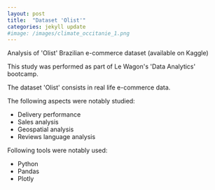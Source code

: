 ```yaml
---
layout: post
title:  "Dataset 'Olist'"
categories: jekyll update
#image: /images/climate_occitanie_1.png
---
```


Analysis of 'Olist' Brazilian e-commerce dataset (available on Kaggle)

This study was performed as part of Le Wagon's 'Data Analytics' bootcamp.

The dataset 'Olist' consists in real life e-commerce data.

The following aspects were notably studied:
<ul class="list-group">
  <li class="list-group-item">Delivery performance</li>
  <li class="list-group-item">Sales analysis</li>
  <li class="list-group-item">Geospatial analysis</li>
  <li class="list-group-item">Reviews language analysis</li>
</ul>


Following tools were notably used:
<ul class="list-group">
  <li class="list-group-item">Python</li>
  <li class="list-group-item">Pandas</li>
  <li class="list-group-item">Plotly</li>
</ul>
